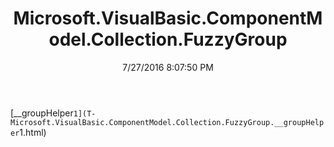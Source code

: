 ﻿---
title: Microsoft.VisualBasic.ComponentModel.Collection.FuzzyGroup
date: 7/27/2016 8:07:50 PM
---

[__groupHelper`1](T-Microsoft.VisualBasic.ComponentModel.Collection.FuzzyGroup.__groupHelper`1.html)
